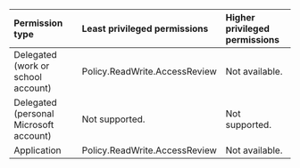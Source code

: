 |Permission type|Least privileged permissions|Higher privileged permissions|
|:---|:---|:---|
|Delegated (work or school account)|Policy.ReadWrite.AccessReview|Not available.|
|Delegated (personal Microsoft account)|Not supported.|Not supported.|
|Application|Policy.ReadWrite.AccessReview|Not available.|